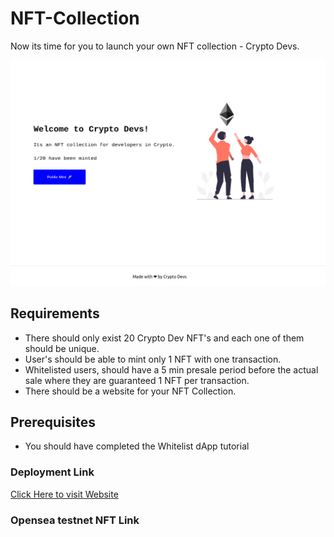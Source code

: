 # NFT-Collection

Now its time for you to launch your own NFT collection - Crypto Devs.

![Website Demo](./NFT-Collection-Dapp.png "NFT-Collection Dapp")


## Requirements

- There should only exist 20 Crypto Dev NFT's and each one of them should be unique.
- User's should be able to mint only 1 NFT with one transaction.
- Whitelisted users, should have a 5 min presale period before the actual sale where they are guaranteed 1 NFT per transaction.
- There should be a website for your NFT Collection.

## Prerequisites

- You should have completed the Whitelist dApp tutorial


### Deployment Link    
[Click Here to visit Website](https://nft-collection-nine-omega.vercel.app/)

### Opensea testnet NFT Link 